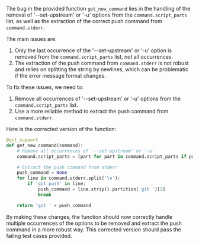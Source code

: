 The bug in the provided function `get_new_command` lies in the handling of the removal of '--set-upstream' or '-u' options from the `command.script_parts` list, as well as the extraction of the correct push command from `command.stderr`.

The main issues are:
1. Only the last occurrence of the '--set-upstream' or '-u' option is removed from the `command.script_parts` list, not all occurrences.
2. The extraction of the push command from `command.stderr` is not robust and relies on splitting the string by newlines, which can be problematic if the error message format changes.

To fix these issues, we need to:
1. Remove all occurrences of '--set-upstream' or '-u' options from the `command.script_parts` list.
2. Use a more reliable method to extract the push command from `command.stderr`.

Here is the corrected version of the function:

```python
@git_support
def get_new_command(command):
    # Remove all occurrences of '--set-upstream' or '-u'
    command.script_parts = [part for part in command.script_parts if part not in ['--set-upstream', '-u']]

    # Extract the push command from stderr
    push_command = None
    for line in command.stderr.split('\n'):
        if 'git push' in line:
            push_command = line.strip().partition('git ')[2]
            break

    return 'git ' + push_command
```

By making these changes, the function should now correctly handle multiple occurrences of the options to be removed and extract the push command in a more robust way. This corrected version should pass the failing test cases provided.